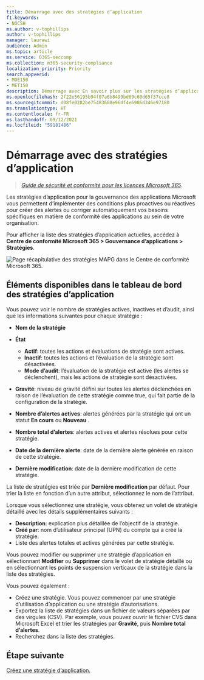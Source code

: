 ```yaml
---
title: Démarrage avec des stratégies d’application
f1.keywords:
- NOCSH
ms.author: v-tophillips
author: v-tophillips
manager: laurawi
audience: Admin
ms.topic: article
ms.service: O365-seccomp
ms.collection: m365-security-compliance
localization_priority: Priority
search.appverid:
- MOE150
- MET150
description: Démarrage avec En savoir plus sur les stratégies d’application.
ms.openlocfilehash: 2f22e56195b94f07a6b8499bd69c60d65f37cce8
ms.sourcegitcommit: d08fe0282be75483608e96df4e6986d346e97180
ms.translationtype: HT
ms.contentlocale: fr-FR
ms.lasthandoff: 09/12/2021
ms.locfileid: "59181486"
---
```

# <a name="get-started-with-app-policies"></a>Démarrage avec des stratégies d’application

>*[Guide de sécurité et conformité pour les licences Microsoft 365](https://aka.ms/ComplianceSD).*

Les stratégies d’application pour la gouvernance des applications Microsoft vous permettent d’implémenter des conditions plus proactives ou réactives pour créer des alertes ou corriger automatiquement vos besoins spécifiques en matière de conformité des applications au sein de votre organisation.

Pour afficher la liste des stratégies d’application actuelles, accédez à **Centre de conformité Microsoft 365 > Gouvernance d’applications > Stratégies**.

![Page récapitulative des stratégies MAPG dans le Centre de conformité Microsoft 365.](..\media\manage-app-protection-governance\mapg-cc-policies.png)

## <a name="whats-available-on-the-app-policies-dashboard"></a>Éléments disponibles dans le tableau de bord des stratégies d’application

Vous pouvez voir le nombre de stratégies actives, inactives et d’audit, ainsi que les informations suivantes pour chaque stratégie :

- **Nom de la stratégie**
- **État**

  - **Actif**: toutes les actions et évaluations de stratégie sont actives.
  - **Inactif**: toutes les actions et l’évaluation de la stratégie sont désactivées.
  - **Mode d’audit**: l’évaluation de la stratégie est active (les alertes se déclenchent), mais les actions de stratégie sont désactivées.

- **Gravité**: niveau de gravité défini sur toutes les alertes déclenchées en raison de l’évaluation de cette stratégie comme true, qui fait partie de la configuration de la stratégie.
- **Nombre d’alertes actives**: alertes générées par la stratégie qui ont un statut **En cours** ou **Nouveau** .
- **Nombre total d’alertes**: alertes actives et alertes résolues pour cette stratégie.
- **Date de la dernière alerte**: date de la dernière alerte générée en raison de cette stratégie.
- **Dernière modification**: date de la dernière modification de cette stratégie.

La liste de stratégies est triée par **Dernière modification** par défaut. Pour trier la liste en fonction d’un autre attribut, sélectionnez le nom de l’attribut.

Lorsque vous sélectionnez une stratégie, vous obtenez un volet de stratégie détaillé avec les détails supplémentaires suivants :

- **Description**: explication plus détaillée de l’objectif de la stratégie.
- **Créé par**: nom d’utilisateur principal (UPN) du compte qui a créé la stratégie.
- Liste des alertes totales et actives générées par cette stratégie.

Vous pouvez modifier ou supprimer une stratégie d’application en sélectionnant **Modifier** ou **Supprimer** dans le volet de stratégie détaillé ou en sélectionnant les points de suspension verticaux de la stratégie dans la liste des stratégies.

Vous pouvez également :

- Créez une stratégie. Vous pouvez commencer par une stratégie d’utilisation d’application ou une stratégie d’autorisations.
- Exportez la liste de stratégies dans un fichier de valeurs séparées par des virgules (CSV). Par exemple, vous pouvez ouvrir le fichier CVS dans Microsoft Excel et trier les stratégies par **Gravité**, puis **Nombre total d’alertes**.
- Recherchez dans la liste des stratégies.

## <a name="next-step"></a>Étape suivante

[Créez une stratégie d’application.](app-governance-app-policies-create.md)
